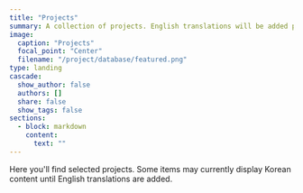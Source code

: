 ```yaml
---
title: "Projects"
summary: A collection of projects. English translations will be added progressively.
image:
  caption: "Projects"
  focal_point: "Center"
  filename: "/project/database/featured.png"
type: landing
cascade:
  show_author: false
  authors: []
  share: false
  show_tags: false
sections:
  - block: markdown
    content:
      text: ""
---
```


Here you'll find selected projects. Some items may currently display Korean content until English translations are added.
